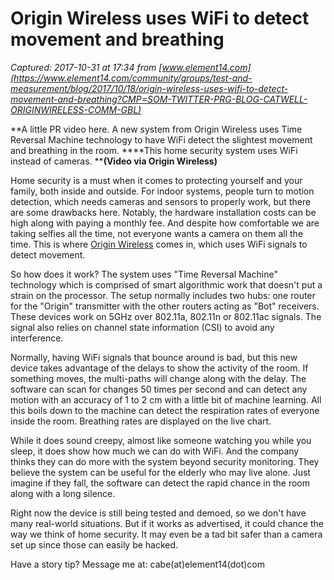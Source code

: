 # Origin Wireless uses WiFi to detect movement and breathing

_Captured: 2017-10-31 at 17:34 from [www.element14.com](https://www.element14.com/community/groups/test-and-measurement/blog/2017/10/18/origin-wireless-uses-wifi-to-detect-movement-and-breathing?CMP=SOM-TWITTER-PRG-BLOG-CATWELL-ORIGINWIRELESS-COMM-GBL)_

**A little PR video here. A new system from Origin Wireless uses Time Reversal Machine technology to have WiFi detect the slightest movement and breathing in the room. ****This home security system uses WiFi instead of cameras. ****(Video via Origin Wireless)**

Home security is a must when it comes to protecting yourself and your family, both inside and outside. For indoor systems, people turn to motion detection, which needs cameras and sensors to properly work, but there are some drawbacks here. Notably, the hardware installation costs can be high along with paying a monthly fee. And despite how comfortable we are taking selfies all the time, not everyone wants a camera on them all the time. This is where [Origin Wireless](https://www.element14.com/community/external-link.jspa?url=http%3A%2F%2Fwww.originwireless.net%2F) comes in, which uses WiFi signals to detect movement.

So how does it work? The system uses "Time Reversal Machine" technology which is comprised of smart algorithmic work that doesn't put a strain on the processor. The setup normally includes two hubs: one router for the "Origin" transmitter with the other routers acting as "Bot" receivers. These devices work on 5GHz over 802.11a, 802.11n or 802.11ac signals. The signal also relies on channel state information (CSI) to avoid any interference.

Normally, having WiFi signals that bounce around is bad, but this new device takes advantage of the delays to show the activity of the room. If something moves, the multi-paths will change along with the delay. The software can scan for changes 50 times per second and can detect any motion with an accuracy of 1 to 2 cm with a little bit of machine learning. All this boils down to the machine can detect the respiration rates of everyone inside the room. Breathing rates are displayed on the live chart.

While it does sound creepy, almost like someone watching you while you sleep, it does show how much we can do with WiFi. And the company thinks they can do more with the system beyond security monitoring. They believe the system can be useful for the elderly who may live alone. Just imagine if they fall, the software can detect the rapid chance in the room along with a long silence.

Right now the device is still being tested and demoed, so we don't have many real-world situations. But if it works as advertised, it could chance the way we think of home security. It may even be a tad bit safer than a camera set up since those can easily be hacked.

Have a story tip? Message me at: cabe(at)element14(dot)com
